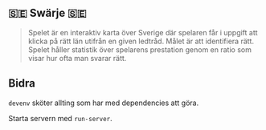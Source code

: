 ## 🇸🇪 Swärje 🇸🇪

> Spelet är en interaktiv karta över Sverige där spelaren får i uppgift att klicka på rätt län utifrån en given ledtråd. Målet är att identifiera rätt. Spelet håller statistik över spelarens prestation genom en ratio som visar hur ofta man svarar rätt.

## Bidra

`devenv` sköter allting som har med dependencies att göra.

Starta servern med `run-server`.
